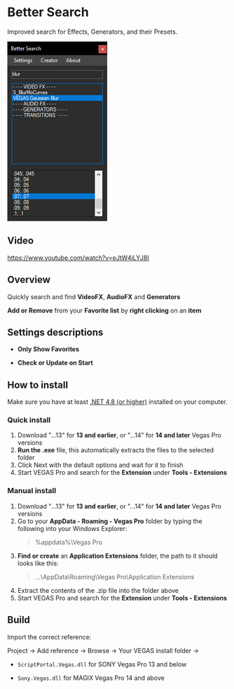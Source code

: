 # Better Search

Improved search for Effects, Generators, and their Presets.

![](preview.png)

## Video

https://www.youtube.com/watch?v=eJtW4jLYJ8I

## Overview

Quickly search and find **VideoFX**, **AudioFX** and **Generators**

**Add or Remove** from your **Favorite list** by **right clicking** on an **item**

## Settings descriptions

- **Only Show Favorites**

- **Check or Update on Start**

## How to install

Make sure you have at least [.NET 4.8 (or higher)](https://dotnet.microsoft.com/en-us/download/dotnet-framework/thank-you/net48-web-installer) installed on your computer.

### Quick install

1. Download "...13" for **13 and earlier**, or "...14" for **14 and later** Vegas Pro versions
2. **Run the .exe** file, this automatically extracts the files to the selected folder
3. Click Next with the default options and wait for it to finish
4. Start VEGAS Pro and search for the **Extension** under **Tools - Extensions**

### Manual install

1. Download "...13" for **13 and earlier**, or "...14" for **14 and later** Vegas Pro versions
2. Go to your **AppData - Roaming - Vegas Pro** folder by typing the following into your Windows Explorer:
   > %appdata%\Vegas Pro
3. **Find or create** an **Application Extensions** folder, the path to it should looks like this:
   > ...\AppData\Roaming\Vegas Pro\Application Extensions
4. Extract the contents of the .zip file into the folder above
5. Start VEGAS Pro and search for the **Extension** under **Tools - Extensions**
## Build

Import the correct reference:

Project -> Add reference -> Browse -> Your VEGAS install folder ->

- `ScriptPortal.Vegas.dll` for SONY Vegas Pro 13 and below

- `Sony.Vegas.dll` for MAGIX Vegas Pro 14 and above
